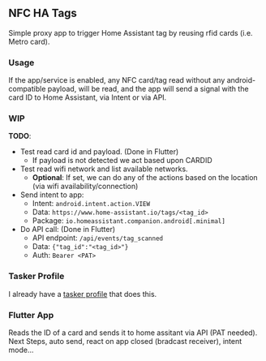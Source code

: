 ## NFC HA Tags
Simple proxy app to trigger Home Assistant tag by reusing rfid cards (i.e. Metro card).

### Usage
If the app/service is enabled, any NFC card/tag read without any android-compatible payload, will be read, and the app will send a signal with the card ID to Home Assistant, via Intent or via API.

### WIP
**TODO**:
- Test read card id and payload. (Done in Flutter)
  - If payload is not detected we act based upon CARDID
- Test read wifi network and list available networks.
  - **Optional**: If set, we can do any of the actions based on the location (via wifi availability/connection)
- Send intent to app: 
  - Intent: `android.intent.action.VIEW`
  - Data: `https://www.home-assistant.io/tags/<tag_id>`
  - Package: `io.homeassistant.companion.android[.minimal]`
- Do API call: (Done in Flutter)
  - API endpoint: `/api/events/tag_scanned`
  - Data: `{"tag_id":"<tag_id>"}`
  - Auth: `Bearer <PAT>`
  
### Tasker Profile
I already have a [tasker profile](tasker-profile.xml) that does this.

### Flutter App
Reads the ID of a card and sends it to home assitant via API (PAT needed). Next Steps, auto send, react on app closed (bradcast receiver), intent mode...